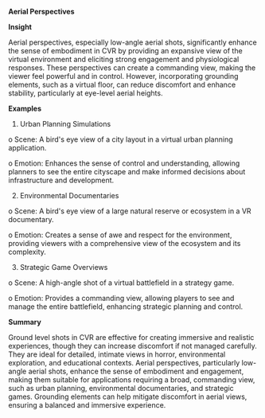 **Aerial Perspectives**

**Insight**

Aerial perspectives, especially low-angle aerial shots, significantly enhance the sense of embodiment in CVR by providing an expansive view of the virtual environment and eliciting strong engagement and physiological responses. These perspectives can create a commanding view, making the viewer feel powerful and in control. However, incorporating grounding elements, such as a virtual floor, can reduce discomfort and enhance stability, particularly at eye-level aerial heights.

**Examples**

1.	Urban Planning Simulations

o	Scene: A bird's eye view of a city layout in a virtual urban planning application.

o	Emotion: Enhances the sense of control and understanding, allowing planners to see the entire cityscape and make informed decisions about infrastructure and development.


2.	Environmental Documentaries

o	Scene: A bird's eye view of a large natural reserve or ecosystem in a VR documentary.

o	Emotion: Creates a sense of awe and respect for the environment, providing viewers with a comprehensive view of the ecosystem and its complexity.


3.	Strategic Game Overviews

o	Scene: A high-angle shot of a virtual battlefield in a strategy game.

o	Emotion: Provides a commanding view, allowing players to see and manage the entire battlefield, enhancing strategic planning and control.


**Summary**

Ground level shots in CVR are effective for creating immersive and realistic experiences, though they can increase discomfort if not managed carefully. They are ideal for detailed, intimate views in horror, environmental exploration, and educational contexts. Aerial perspectives, particularly low-angle aerial shots, enhance the sense of embodiment and engagement, making them suitable for applications requiring a broad, commanding view, such as urban planning, environmental documentaries, and strategic games. Grounding elements can help mitigate discomfort in aerial views, ensuring a balanced and immersive experience.

